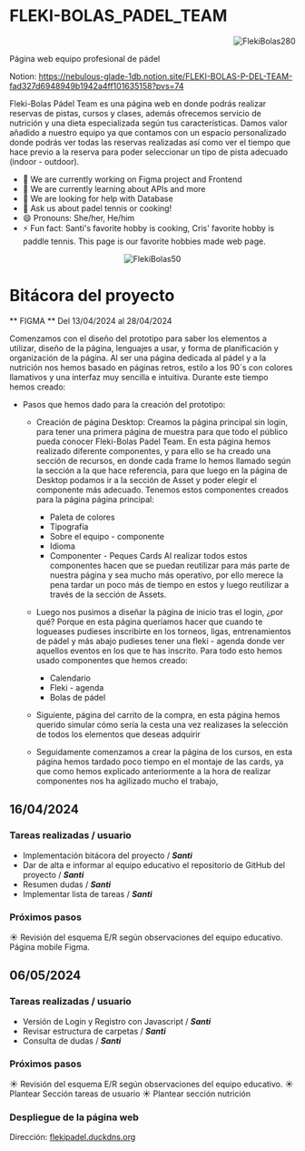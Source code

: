 # FLEKI-BOLAS_PADEL_TEAM

<p align="right">
  <img src="https://github.com/SantiTru/FLEKI-BOLAS_PADEL_TEAM/assets/117385307/8f5a20de-9129-4e3e-99bb-b97880204160" alt="FlekiBolas280"/>
</p>

Página web equipo profesional de pádel


Notion: https://nebulous-glade-1db.notion.site/FLEKI-BOLAS-P-DEL-TEAM-fad327d6948949b1942a4ff101635158?pvs=74

Fleki-Bolas Pádel Team es una página web en donde podrás realizar reservas de pistas, cursos y clases, además ofrecemos servicio de nutrición y una dieta especializada según tus características. Damos valor añadido a nuestro equipo ya que contamos con un espacio personalizado donde podrás ver todas las reservas realizadas así como ver el tiempo que hace previo a la reserva para poder seleccionar un tipo de pista adecuado (indoor - outdoor).

- 🔭 We are currently working on Figma project and Frontend
- 🌱 We are currently learning about APIs and more
- 🤔 We are looking for help with Database
- 💬 Ask us about padel tennis or cooking!
- 😄 Pronouns: She/her, He/him
- ⚡ Fun fact: Santi's favorite hobby is cooking, Cris' favorite hobby is paddle tennis. This page is our favorite hobbies made web page.

<p align="center">
  <img src="https://github.com/SantiTru/FLEKI-BOLAS_PADEL_TEAM/assets/117385307/22c74aae-aa49-445e-8265-8ee8efa1aaca" alt="FlekiBolas50"/>
</p>

# Bitácora del proyecto

** FIGMA **
Del 13/04/2024 al 28/04/2024

Comenzamos con el diseño del prototipo para saber los elementos a utilizar, diseño de la página, lenguajes a usar, y forma de planificación y organización de la página.  Al ser una página dedicada al pádel y a la nutrición nos hemos basado en páginas retros, estilo a los 90´s con colores llamativos y una interfaz muy sencilla e intuitiva. Durante este tiempo hemos creado:
  * Pasos que hemos dado para la creación del prototipo:
      * Creación de página Desktop: Creamos la página principal sin login, para tener una primera página de muestra para que todo el público pueda conocer Fleki-Bolas Padel Team. En esta página hemos realizado diferente componentes, y para ello se ha creado una sección de recursos, en donde cada frame lo hemos llamado según la sección a la que hace referencia, para que luego en la página de Desktop podamos ir a la sección de Asset y poder elegir el componente más adecuado. Tenemos estos componentes creados para la página página principal:
          * Paleta de colores
          * Tipografía
          * Sobre el equipo - componente
          * Idioma
          * Componenter - Peques Cards
      Al realizar todos estos componentes hacen que se puedan reutilizar para más parte de nuestra página y sea mucho más operativo, por ello merece la pena tardar un poco más de tiempo en estos y luego reutilizar a través de la sección de Assets.

    * Luego nos pusimos a diseñar la página de inicio tras el login, ¿por qué? Porque en esta página queríamos hacer que cuando te logueases pudieses inscribirte en los torneos, ligas, entrenamientos de pádel y más abajo pudieses tener una fleki - agenda donde ver aquellos eventos en los que te has inscrito. Para todo esto hemos usado componentes que hemos creado:
        * Calendario
        * Fleki - agenda
        * Bolas de pádel
     
    * Siguiente, página del carrito de la compra, en esta página hemos querido simular cómo sería la cesta una vez realizases la selección de todos los elementos que deseas adquirir
          
    * Seguidamente comenzamos a crear la página de los cursos, en esta página hemos tardado poco tiempo en el montaje de las cards, ya que como hemos explicado anteriormente a la hora de realizar componentes nos ha agilizado mucho el trabajo, 





## **16/04/2024**

### Tareas realizadas / usuario

- Implementación bitácora del proyecto / ***Santi***
- Dar de alta e informar al equipo educativo el repositorio de GitHub del proyecto / ***Santi***
- Resumen dudas / ***Santi***
- Implementar lista de tareas / ***Santi***

### Próximos pasos

☀️ Revisión del esquema E/R según observaciones del equipo educativo. Página mobile Figma.

## **06/05/2024**

### Tareas realizadas / usuario

- Versión de Login y Registro con Javascript / ***Santi***
- Revisar estructura de carpetas / ***Santi***
- Consulta de dudas / ***Santi***

### Próximos pasos

☀️ Revisión del esquema E/R según observaciones del equipo educativo.
☀️ Plantear Sección tareas de usuario
☀️ Plantear sección nutrición

### Despliegue de la página web
Dirección: [flekipadel.duckdns.org](https://flekipadel.duckdns.org/)


